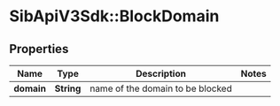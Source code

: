 # SibApiV3Sdk::BlockDomain

## Properties
Name | Type | Description | Notes
------------ | ------------- | ------------- | -------------
**domain** | **String** | name of the domain to be blocked | 


